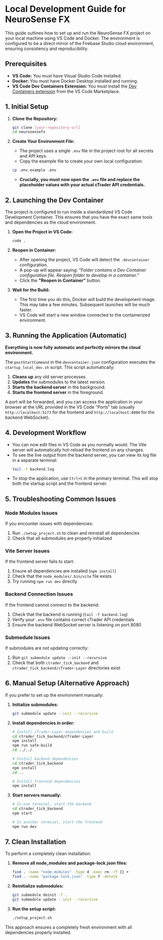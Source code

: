 # Local Development Guide for NeuroSense FX

This guide outlines how to set up and run the NeuroSense FX project on your local machine using VS Code and Docker. The environment is configured to be a direct mirror of the Firebase Studio cloud environment, ensuring consistency and reproducibility.

## Prerequisites

- **VS Code:** You must have Visual Studio Code installed.
- **Docker:** You must have Docker Desktop installed and running.
- **VS Code Dev Containers Extension:** You must install the [Dev Containers extension](https://marketplace.visualstudio.com/items?itemName=ms-vscode-remote.remote-containers) from the VS Code Marketplace.

## 1. Initial Setup

1.  **Clone the Repository:**
    ```bash
    git clone [your-repository-url]
    cd neurosensefx
    ```

2.  **Create Your Environment File:**
    - The project uses a single `.env` file in the project root for all secrets and API keys.
    - Copy the example file to create your own local configuration:
    ```bash
    cp .env.example .env
    ```
    - **Crucially, you must now open the `.env` file and replace the placeholder values with your actual cTrader API credentials.**

## 2. Launching the Dev Container

The project is configured to run inside a standardized VS Code Development Container. This ensures that you have the exact same tools and dependencies as the cloud environment.

1.  **Open the Project in VS Code:**
    ```bash
    code .
    ```

2.  **Reopen in Container:**
    - After opening the project, VS Code will detect the `.devcontainer` configuration.
    - A pop-up will appear saying: *"Folder contains a Dev Container configuration file. Reopen folder to develop in a container."*
    - Click the **"Reopen in Container"** button.

3.  **Wait for the Build:**
    - The first time you do this, Docker will build the development image. This may take a few minutes. Subsequent launches will be much faster.
    - VS Code will start a new window connected to the containerized environment.

## 3. Running the Application (Automatic)

**Everything is now fully automatic and perfectly mirrors the cloud environment.**

The `postStartCommand` in the `devcontainer.json` configuration executes the `startup_local_dev.sh` script. This script automatically:
1.  **Cleans up** any old server processes.
2.  **Updates** the submodules to the latest version.
3.  **Starts the backend server** in the background.
4.  **Starts the frontend server** in the foreground.

A port will be forwarded, and you can access the application in your browser at the URL provided in the VS Code "Ports" tab (usually `http://localhost:5173` for the frontend and `http://localhost:8080` for the backend WebSocket).

## 4. Development Workflow

- You can now edit files in VS Code as you normally would. The Vite server will automatically hot-reload the frontend on any changes.
- To see the live output from the backend server, you can view its log file in a separate terminal:
  ```bash
  tail -f backend.log
  ```
- To stop the application, use `Ctrl+C` in the primary terminal. This will stop both the startup script and the frontend server.

## 5. Troubleshooting Common Issues

### Node Modules Issues
If you encounter issues with dependencies:
1. Run `./setup_project.sh` to clean and reinstall all dependencies
2. Check that all submodules are properly initialized

### Vite Server Issues
If the frontend server fails to start:
1. Ensure all dependencies are installed (`npm install`)
2. Check that the `node_modules/.bin/vite` file exists
3. Try running `npm run dev` directly

### Backend Connection Issues
If the frontend cannot connect to the backend:
1. Check that the backend is running (`tail -f backend.log`)
2. Verify your `.env` file contains correct cTrader API credentials
3. Ensure the backend WebSocket server is listening on port 8080

### Submodule Issues
If submodules are not updating correctly:
1. Run `git submodule update --init --recursive`
2. Check that both `ctrader_tick_backend` and `ctrader_tick_backend/cTrader-Layer` directories exist

## 6. Manual Setup (Alternative Approach)

If you prefer to set up the environment manually:

1. **Initialize submodules:**
   ```bash
   git submodule update --init --recursive
   ```

2. **Install dependencies in order:**
   ```bash
   # Install cTrader-Layer dependencies and build
   cd ctrader_tick_backend/cTrader-Layer
   npm install
   npm run safe-build
   cd ../../
   
   # Install backend dependencies
   cd ctrader_tick_backend
   npm install
   cd ..
   
   # Install frontend dependencies
   npm install
   ```

3. **Start servers manually:**
   ```bash
   # In one terminal, start the backend
   cd ctrader_tick_backend
   npm start
   
   # In another terminal, start the frontend
   npm run dev
   ```

## 7. Clean Installation

To perform a completely clean installation:

1. **Remove all node_modules and package-lock.json files:**
   ```bash
   find . -name "node_modules" -type d -exec rm -rf {} +
   find . -name "package-lock.json" -type f -delete
   ```

2. **Reinitialize submodules:**
   ```bash
   git submodule deinit -f .
   git submodule update --init --recursive
   ```

3. **Run the setup script:**
   ```bash
   ./setup_project.sh
   ```

This approach ensures a completely fresh environment with all dependencies properly installed.
